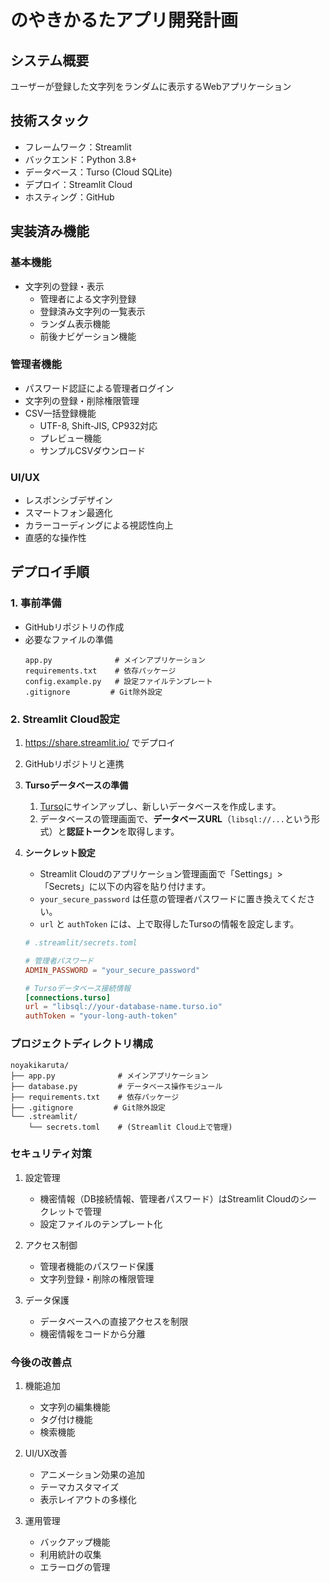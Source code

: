 # のやきかるたアプリ開発計画

## システム概要
ユーザーが登録した文字列をランダムに表示するWebアプリケーション

## 技術スタック
- フレームワーク：Streamlit
- バックエンド：Python 3.8+
- データベース：Turso (Cloud SQLite)
- デプロイ：Streamlit Cloud
- ホスティング：GitHub

## 実装済み機能

### 基本機能
- 文字列の登録・表示
  - 管理者による文字列登録
  - 登録済み文字列の一覧表示
  - ランダム表示機能
  - 前後ナビゲーション機能

### 管理者機能
- パスワード認証による管理者ログイン
- 文字列の登録・削除権限管理
- CSV一括登録機能
  - UTF-8, Shift-JIS, CP932対応
  - プレビュー機能
  - サンプルCSVダウンロード

### UI/UX
- レスポンシブデザイン
- スマートフォン最適化
- カラーコーディングによる視認性向上
- 直感的な操作性

## デプロイ手順

### 1. 事前準備
- GitHubリポジトリの作成
- 必要なファイルの準備
  ```
  app.py              # メインアプリケーション
  requirements.txt    # 依存パッケージ
  config.example.py   # 設定ファイルテンプレート
  .gitignore         # Git除外設定
  ```

### 2. Streamlit Cloud設定
1. https://share.streamlit.io/ でデプロイ
2. GitHubリポジトリと連携
3. **Tursoデータベースの準備**
   1. [Turso](https://turso.tech/)にサインアップし、新しいデータベースを作成します。
   2. データベースの管理画面で、**データベースURL**（`libsql://...`という形式）と**認証トークン**を取得します。
4. **シークレット設定**
   - Streamlit Cloudのアプリケーション管理画面で「Settings」>「Secrets」に以下の内容を貼り付けます。
   - `your_secure_password` は任意の管理者パスワードに置き換えてください。
   - `url` と `authToken` には、上で取得したTursoの情報を設定します。

   ```toml
   # .streamlit/secrets.toml

   # 管理者パスワード
   ADMIN_PASSWORD = "your_secure_password"

   # Tursoデータベース接続情報
   [connections.turso]
   url = "libsql://your-database-name.turso.io"
   authToken = "your-long-auth-token"
   ```

### プロジェクトディレクトリ構成
```
noyakikaruta/
├── app.py              # メインアプリケーション
├── database.py         # データベース操作モジュール
├── requirements.txt    # 依存パッケージ
├── .gitignore         # Git除外設定
└── .streamlit/
    └── secrets.toml    # (Streamlit Cloud上で管理)
```

### セキュリティ対策
1. 設定管理
   - 機密情報（DB接続情報、管理者パスワード）はStreamlit Cloudのシークレットで管理
   - 設定ファイルのテンプレート化

2. アクセス制御
   - 管理者機能のパスワード保護
   - 文字列登録・削除の権限管理

3. データ保護
   - データベースへの直接アクセスを制限
   - 機密情報をコードから分離

### 今後の改善点
1. 機能追加
   - 文字列の編集機能
   - タグ付け機能
   - 検索機能

2. UI/UX改善
   - アニメーション効果の追加
   - テーマカスタマイズ
   - 表示レイアウトの多様化

3. 運用管理
   - バックアップ機能
   - 利用統計の収集
   - エラーログの管理

